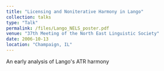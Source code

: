 ```yaml
---
title: "Licensing and Noniterative Harmony in Lango"
collection: talks
type: "Talk"
permalink: /files/Lango_NELS_poster.pdf
venue: "37th Meeting of the North East Linguistic Society"
date: 2006-10-13
location: "Champaign, IL"
---
```


An early analysis of Lango's ATR harmony
